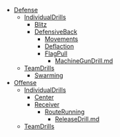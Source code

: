 - [Defense]()
    - [IndividualDrills]()
        - [Blitz](Defense/IndividualDrills/Blitz/README.md)
        - [DefensiveBack](Defense/IndividualDrills/DefensiveBack/README.md)
            - [Movements](Defense/IndividualDrills/DefensiveBack/Movements/README.md)
            - [Deflaction](Defense/IndividualDrills/DefensiveBack/Deflaction/README.md)
            - [FlagPull]()
                - [MachineGunDrill.md](Defense/IndividualDrills/DefensiveBack/FlagPull/MachineGunDrill.md)
    - [TeamDrills](Defense/TeamDrills/README.md)
        - [Swarming](Defense/TeamDrills/Swarming/README.md)
- [Offense]()
    - [IndividualDrills]()
        - [Center](Offense/IndividualDrills/Center/README.md)
        - [Receiver](Offense/IndividualDrills/Receiver/README.md)
            - [RouteRunning](Offense/IndividualDrills/Receiver/RouteRunning/README.md)
                - [ReleaseDrill.md](Offense/IndividualDrills/Receiver/RouteRunning/ReleaseDrill.md)
    - [TeamDrills](Offense/TeamDrills/README.md)
